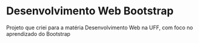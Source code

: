 # Desenvolvimento Web Bootstrap
 Projeto que criei para a matéria Desenvolvimento Web na UFF, com foco no aprendizado do Bootstrap
